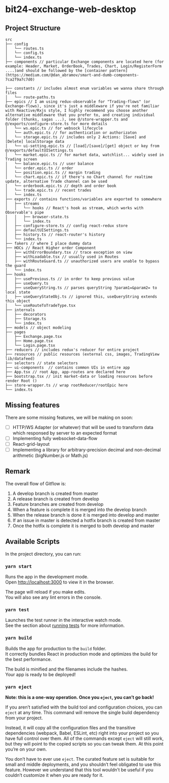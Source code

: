 # bit24-exchange-web-desktop

## Project Structure

```
src
├── config
│   └── routes.ts
│   └── config.ts
│   └── index.ts
├── components // particular Exchange components are located here (for example: Header, Market, OrderBook, Trades, Chart, Login/RegisterForm ....)and should be followed by the [container pattern](https://medium.com/@dan_abramov/smart-and-dumb-components-7ca2f9a7c7d0)

├── constants // includes almost enum variables we wanna share through files
│   └── route-paths.ts
├── epics // I am using redux-observable for "Trading-flows" (or Exchange-flows), since it's just a middleware if you're not familiar with Reactive/Rxjs style, I highly recommend you choose another alternative middleware that you prefer to, and creating individual folder (thunks, sagas ...), see @/store-wrapper.ts and @/exports/configure-store.ts for more details
│   └── ws.epic.ts // for websock lifecycle
│   └── auth.epic.ts // for authentication or authorizaton
│   └── storage.epic.ts // includes only 2 Actions: [Save] and [Delete] localStorage data
│   └── ui-setting.epic.ts // [load]/[save]/[get] object or key from @/exports/defaultUISettings.ts
│   └── market.epic.ts // for market data, watchlist... widely used in Trading screen
│   └── balance.epic.ts // user balance
│   └── order.epic.ts // order
│   └── position.epic.ts // margin trading
│   └── chart.epic.ts // if there's no Chart channel for realtime update, alternative Trade channel can be used
│   └── orderbook.epic.ts // depth and order book
│   └── trade.epic.ts // recent trades
│   └── index.ts
├── exports // contains functions/variables are exported to somewhere
│   ├── streams
│   │   └── hooks // React's hook as stream, which works with Observable's pipe
│   │   ├── browser-state.ts
│   │   └── index.ts
│   ├── configure-store.ts // config react-redux store
│   ├── defaultUISettings.ts
│   ├── history.ts // react-router's history
│   └── index.ts
├── fakers // where I place dummy data
├── HOCs // React Higher order Component
│   ├── withErrorBoundary.tsx // trace exception on view
│   ├── withLoadable.tsx // usually used in Routes
│   ├── withRouteGuard.ts // unauthorized users are unable to bypass the guard
│   └── index.ts
├── hooks
│   ├── usePrevious.ts // in order to keep previous value
│   ├── useQuery.ts
│   ├── useQueryString.ts // parses queryString ?param1=&param2= to local state
│   ├── useQueryStateObj.ts // ignored this, useQueryString extends this object
│   └── useRouteToTradeType.tsx
├── internals
│   ├── decorators
│   ├── Storage.ts
│   └── index.ts
├── models // object modeling
├── pages
│   ├── Exchange.page.tsx
│   ├── Home.page.tsx
│   └── Login.page.tsx
├── reducers // includes redux's reducer for entire project
├── resources // public resources (external css, images, TradingView lib/datafeed)
├── selectors // state selectors
├── ui-components  // contains common UIs in entire app
├── App.tsx // root App, app-routes are declared here
├── bootstrap.tsx // init market-data or loading resources before render Root ()
├── store-wrapper.ts // wrap rootReducer/rootEpic here
└── index.ts
```

## Missing features

There are some missing features, we will be making on soon:

- [ ] HTTP/WS Adapter (or whatever) that will be used to transform data which responsed by server to an expected format
- [ ] Implementing fully websocket-data-flow
- [ ] React-grid-layout
- [ ] Implementing a library for arbitrary-precision decimal and non-decimal arithmetic (bigNumber.js or Math.js)

## Remark

The overall flow of Gitflow is:

1. A develop branch is created from master
2. A release branch is created from develop
3. Feature branches are created from develop
4. When a feature is complete it is merged into the develop branch
5. When the release branch is done it is merged into develop and master
6. If an issue in master is detected a hotfix branch is created from master
7. Once the hotfix is complete it is merged to both develop and master

## Available Scripts

In the project directory, you can run:

### `yarn start`

Runs the app in the development mode.<br />
Open [http://localhost:3000](http://localhost:3000) to view it in the browser.

The page will reload if you make edits.<br />
You will also see any lint errors in the console.

### `yarn test`

Launches the test runner in the interactive watch mode.<br />
See the section about [running tests](https://facebook.github.io/create-react-app/docs/running-tests) for more information.

### `yarn build`

Builds the app for production to the `build` folder.<br />
It correctly bundles React in production mode and optimizes the build for the best performance.

The build is minified and the filenames include the hashes.<br />
Your app is ready to be deployed!

### `yarn eject`

**Note: this is a one-way operation. Once you `eject`, you can’t go back!**

If you aren’t satisfied with the build tool and configuration choices, you can `eject` at any time. This command will remove the single build dependency from your project.

Instead, it will copy all the configuration files and the transitive dependencies (webpack, Babel, ESLint, etc) right into your project so you have full control over them. All of the commands except `eject` will still work, but they will point to the copied scripts so you can tweak them. At this point you’re on your own.

You don’t have to ever use `eject`. The curated feature set is suitable for small and middle deployments, and you shouldn’t feel obligated to use this feature. However we understand that this tool wouldn’t be useful if you couldn’t customize it when you are ready for it.
